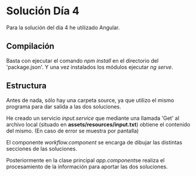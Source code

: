 # Solución Día 4

Para la solución del día 4 he utilizado Angular.

## Compilación
Basta con ejecutar el comando *npm install* en el directorio del 'package.json'. Y una vez instalados los módulos ejecutar *ng serve*.

## Estructura
Antes de nada, sólo hay una carpeta source, ya que utilizo el mismo programa para dar salida a las dos soluciones.

He creado un servicio *input.service* que mediante una llamada 'Get' al archivo local (situado en **assets/resources/input.txt**) obtiene el contenido del mismo. (En caso de error se muestra por pantalla)

El componente *workflow.component* se encarga de dibujar las distintas secciones de las soluciones.

Posteriormente en la clase principal *app.component*se realiza el procesamiento de la información para aportar las dos soluciones.  